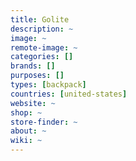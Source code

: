 ```yaml
---
title: Golite
description: ~
image: ~
remote-image: ~
categories: []
brands: []
purposes: []
types: [backpack]
countries: [united-states]
website: ~
shop: ~
store-finder: ~
about: ~
wiki: ~
---
```

